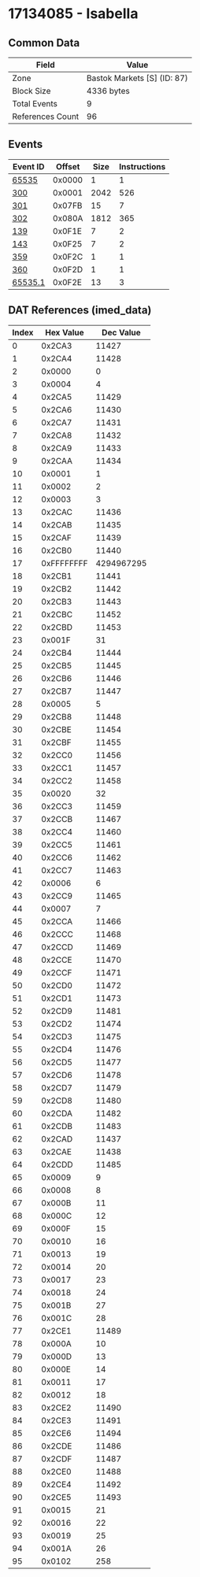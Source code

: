 # 17134085 - Isabella

## Common Data

| Field            | Value                       |
|------------------|-----------------------------|
| Zone             | Bastok Markets [S] (ID: 87) |
| Block Size       | 4336 bytes                  |
| Total Events     | 9                           |
| References Count | 96                          |

## Events

| Event ID                | Offset   |   Size |   Instructions |
|-------------------------|----------|--------|----------------|
| [65535](./65535.md)     | 0x0000   |      1 |              1 |
| [300](./300.md)         | 0x0001   |   2042 |            526 |
| [301](./301.md)         | 0x07FB   |     15 |              7 |
| [302](./302.md)         | 0x080A   |   1812 |            365 |
| [139](./139.md)         | 0x0F1E   |      7 |              2 |
| [143](./143.md)         | 0x0F25   |      7 |              2 |
| [359](./359.md)         | 0x0F2C   |      1 |              1 |
| [360](./360.md)         | 0x0F2D   |      1 |              1 |
| [65535.1](./65535.1.md) | 0x0F2E   |     13 |              3 |

## DAT References (imed_data)

|   Index | Hex Value   |   Dec Value |
|---------|-------------|-------------|
|       0 | 0x2CA3      |       11427 |
|       1 | 0x2CA4      |       11428 |
|       2 | 0x0000      |           0 |
|       3 | 0x0004      |           4 |
|       4 | 0x2CA5      |       11429 |
|       5 | 0x2CA6      |       11430 |
|       6 | 0x2CA7      |       11431 |
|       7 | 0x2CA8      |       11432 |
|       8 | 0x2CA9      |       11433 |
|       9 | 0x2CAA      |       11434 |
|      10 | 0x0001      |           1 |
|      11 | 0x0002      |           2 |
|      12 | 0x0003      |           3 |
|      13 | 0x2CAC      |       11436 |
|      14 | 0x2CAB      |       11435 |
|      15 | 0x2CAF      |       11439 |
|      16 | 0x2CB0      |       11440 |
|      17 | 0xFFFFFFFF  |  4294967295 |
|      18 | 0x2CB1      |       11441 |
|      19 | 0x2CB2      |       11442 |
|      20 | 0x2CB3      |       11443 |
|      21 | 0x2CBC      |       11452 |
|      22 | 0x2CBD      |       11453 |
|      23 | 0x001F      |          31 |
|      24 | 0x2CB4      |       11444 |
|      25 | 0x2CB5      |       11445 |
|      26 | 0x2CB6      |       11446 |
|      27 | 0x2CB7      |       11447 |
|      28 | 0x0005      |           5 |
|      29 | 0x2CB8      |       11448 |
|      30 | 0x2CBE      |       11454 |
|      31 | 0x2CBF      |       11455 |
|      32 | 0x2CC0      |       11456 |
|      33 | 0x2CC1      |       11457 |
|      34 | 0x2CC2      |       11458 |
|      35 | 0x0020      |          32 |
|      36 | 0x2CC3      |       11459 |
|      37 | 0x2CCB      |       11467 |
|      38 | 0x2CC4      |       11460 |
|      39 | 0x2CC5      |       11461 |
|      40 | 0x2CC6      |       11462 |
|      41 | 0x2CC7      |       11463 |
|      42 | 0x0006      |           6 |
|      43 | 0x2CC9      |       11465 |
|      44 | 0x0007      |           7 |
|      45 | 0x2CCA      |       11466 |
|      46 | 0x2CCC      |       11468 |
|      47 | 0x2CCD      |       11469 |
|      48 | 0x2CCE      |       11470 |
|      49 | 0x2CCF      |       11471 |
|      50 | 0x2CD0      |       11472 |
|      51 | 0x2CD1      |       11473 |
|      52 | 0x2CD9      |       11481 |
|      53 | 0x2CD2      |       11474 |
|      54 | 0x2CD3      |       11475 |
|      55 | 0x2CD4      |       11476 |
|      56 | 0x2CD5      |       11477 |
|      57 | 0x2CD6      |       11478 |
|      58 | 0x2CD7      |       11479 |
|      59 | 0x2CD8      |       11480 |
|      60 | 0x2CDA      |       11482 |
|      61 | 0x2CDB      |       11483 |
|      62 | 0x2CAD      |       11437 |
|      63 | 0x2CAE      |       11438 |
|      64 | 0x2CDD      |       11485 |
|      65 | 0x0009      |           9 |
|      66 | 0x0008      |           8 |
|      67 | 0x000B      |          11 |
|      68 | 0x000C      |          12 |
|      69 | 0x000F      |          15 |
|      70 | 0x0010      |          16 |
|      71 | 0x0013      |          19 |
|      72 | 0x0014      |          20 |
|      73 | 0x0017      |          23 |
|      74 | 0x0018      |          24 |
|      75 | 0x001B      |          27 |
|      76 | 0x001C      |          28 |
|      77 | 0x2CE1      |       11489 |
|      78 | 0x000A      |          10 |
|      79 | 0x000D      |          13 |
|      80 | 0x000E      |          14 |
|      81 | 0x0011      |          17 |
|      82 | 0x0012      |          18 |
|      83 | 0x2CE2      |       11490 |
|      84 | 0x2CE3      |       11491 |
|      85 | 0x2CE6      |       11494 |
|      86 | 0x2CDE      |       11486 |
|      87 | 0x2CDF      |       11487 |
|      88 | 0x2CE0      |       11488 |
|      89 | 0x2CE4      |       11492 |
|      90 | 0x2CE5      |       11493 |
|      91 | 0x0015      |          21 |
|      92 | 0x0016      |          22 |
|      93 | 0x0019      |          25 |
|      94 | 0x001A      |          26 |
|      95 | 0x0102      |         258 |
